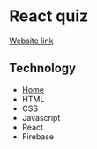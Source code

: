 # React quiz
[Website link](https://react-quiz-2b.netlify.app/)

## Technology
<ul>
  <li><a href="#home">Home</a></li>
  <li>HTML</li>
  <li>CSS</li>
  <li>Javascript</li>
  <li>React</li>
  <li>Firebase</li>
</ul>

